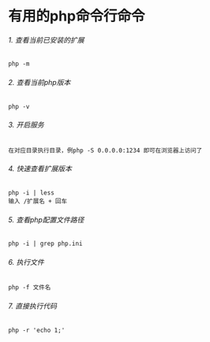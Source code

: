 # 有用的php命令行命令

###### 1. 查看当前已安装的扩展
```
php -m 
```

###### 2. 查看当前php版本
```
php -v
```

###### 3. 开启服务 

```
在对应目录执行目录，例php -S 0.0.0.0:1234 即可在浏览器上访问了
```

###### 4. 快速查看扩展版本
  
```
php -i | less
输入 /扩展名 + 回车
```

###### 5. 查看php配置文件路径

```
php -i | grep php.ini
```

###### 6. 执行文件
```
php -f 文件名
```

###### 7. 直接执行代码
```
php -r 'echo 1;'
```


